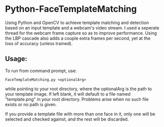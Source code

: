# Python-FaceTemplateMatching
Using Python and OpenCV to achieve template matching and detection based on an input template and a webcam's video stream. I used a seperate thread for the webcam frame capture so as to improve performance. Using the LBP cascade also adds a couple extra frames per second, yet at the loss of accuracy (unless trained).

## Usage:

To run from command prompt, use:
```
FaceTemplateMatching.py <optionalArg>
```
while pointing to your root directory, where the optionalArg is the path to your template image. If left blank, it will default to a file named "template.png" in your root directory. Problems arise when no such file exists or no path is given.

If you provide a template file with more than one face in it, only one will be selected and checked against, and the rest will be discarded.

